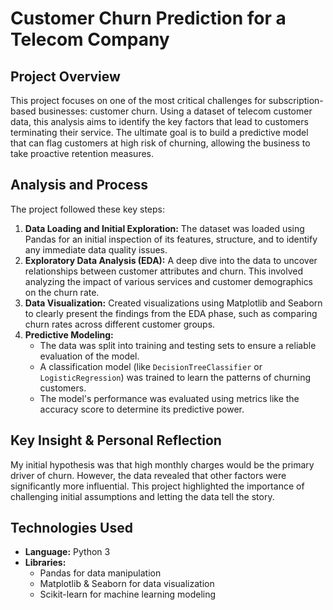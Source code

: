 # Customer Churn Prediction for a Telecom Company

## Project Overview

This project focuses on one of the most critical challenges for subscription-based businesses: customer churn. Using a dataset of telecom customer data, this analysis aims to identify the key factors that lead to customers terminating their service. The ultimate goal is to build a predictive model that can flag customers at high risk of churning, allowing the business to take proactive retention measures.

## Analysis and Process

The project followed these key steps:

1.  **Data Loading and Initial Exploration:** The dataset was loaded using Pandas for an initial inspection of its features, structure, and to identify any immediate data quality issues.
2.  **Exploratory Data Analysis (EDA):** A deep dive into the data to uncover relationships between customer attributes and churn. This involved analyzing the impact of various services and customer demographics on the churn rate.
3.  **Data Visualization:** Created visualizations using Matplotlib and Seaborn to clearly present the findings from the EDA phase, such as comparing churn rates across different customer groups.
4.  **Predictive Modeling:**
    * The data was split into training and testing sets to ensure a reliable evaluation of the model.
    * A classification model (like `DecisionTreeClassifier` or `LogisticRegression`) was trained to learn the patterns of churning customers.
    * The model's performance was evaluated using metrics like the accuracy score to determine its predictive power.

## Key Insight & Personal Reflection

My initial hypothesis was that high monthly charges would be the primary driver of churn. However, the data revealed that other factors were significantly more influential. This project highlighted the importance of challenging initial assumptions and letting the data tell the story.

## Technologies Used

* **Language:** Python 3
* **Libraries:**
    * Pandas for data manipulation
    * Matplotlib & Seaborn for data visualization
    * Scikit-learn for machine learning modeling

